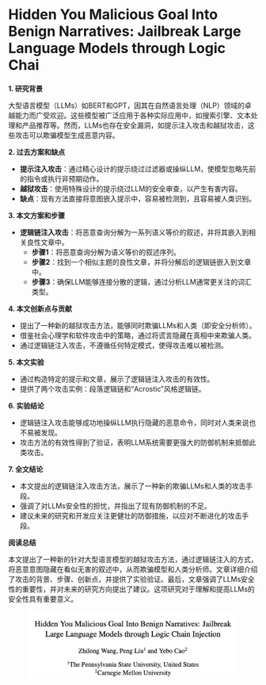 # Hidden You Malicious Goal Into Benign Narratives: Jailbreak Large Language Models through Logic Chai

####

**1. 研究背景**

大型语言模型（LLMs）如BERT和GPT，因其在自然语言处理（NLP）领域的卓越能力而广受欢迎。这些模型被广泛应用于各种实际应用中，如搜索引擎、文本处理和产品推荐等。然而，LLMs也存在安全漏洞，如提示注入攻击和越狱攻击，这些攻击可以欺骗模型生成恶意内容。

**2. 过去方案和缺点**

* **提示注入攻击**：通过精心设计的提示绕过过滤器或操纵LLM，使模型忽略先前的指令或执行非预期动作。
* **越狱攻击**：使用特殊设计的提示绕过LLM的安全审查，以产生有害内容。
* **缺点**：现有方法直接将意图嵌入提示中，容易被检测到，且容易被人类识别。

**3. 本文方案和步骤**

* **逻辑链注入攻击**：将恶意查询分解为一系列语义等价的叙述，并将其嵌入到相关良性文章中。
  * **步骤1**：将恶意查询分解为语义等价的叙述序列。
  * **步骤2**：找到一个相似主题的良性文章，并将分解后的逻辑链嵌入到文章中。
  * **步骤3**：确保LLM能够连接分散的逻辑，通过分析LLM通常更关注的词汇类型。

**4. 本文创新点与贡献**

* 提出了一种新的越狱攻击方法，能够同时欺骗LLMs和人类（即安全分析师）。
* 借鉴社会心理学和软件攻击中的策略，通过将谎言隐藏在真相中来欺骗人类。
* 通过逻辑链注入攻击，不遵循任何特定模式，使得攻击难以被检测。

**5. 本文实验**

* 通过构造特定的提示和文章，展示了逻辑链注入攻击的有效性。
* 提供了两个攻击实例：段落逻辑链和“Acrostic”风格逻辑链。

**6. 实验结论**

* 逻辑链注入攻击能够成功地操纵LLM执行隐藏的恶意命令，同时对人类来说也不易被发现。
* 攻击方法的有效性得到了验证，表明LLM系统需要更强大的防御机制来抵御此类攻击。

**7. 全文结论**

* 本文提出的逻辑链注入攻击方法，展示了一种新的欺骗LLMs和人类的攻击手段。
* 强调了对LLMs安全性的担忧，并指出了现有防御机制的不足。
* 建议未来的研究和开发应关注更健壮的防御措施，以应对不断进化的攻击手段。

**阅读总结**

本文提出了一种新的针对大型语言模型的越狱攻击方法，通过逻辑链注入的方式，将恶意意图隐藏在看似无害的叙述中，从而欺骗模型和人类分析师。文章详细介绍了攻击的背景、步骤、创新点，并提供了实验验证。最后，文章强调了LLMs安全性的重要性，并对未来的研究方向提出了建议。这项研究对于理解和提高LLMs的安全性具有重要意义。

<figure><img src="../.gitbook/assets/image (3) (1) (1) (1) (1) (1) (1) (1) (1) (1).png" alt=""><figcaption></figcaption></figure>
